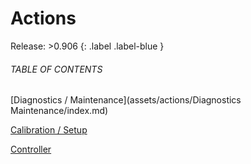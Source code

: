 
# Actions

Release: >0.906
{: .label .label-blue }

###### TABLE OF CONTENTS

[Diagnostics / Maintenance](assets/actions/Diagnostics Maintenance/index.md)  

[Calibration / Setup](assets/actions/calibrationSetup/index.md)  

[Controller](assets/actions/controller/index.md)  

    

  



